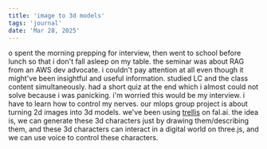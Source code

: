 ```yaml
---
title: 'image to 3d models'
tags: 'journal'
date: 'Mar 28, 2025'
---
```


o spent the morning prepping for interview, then went to school before lunch so that i don't fall asleep on my table. the seminar was about RAG from an AWS dev advocate. i couldn't pay attention at all even though it might've been insightful and useful information. studied LC and the class content simultaneously. had a short quiz at the end which i almost could not solve because i was panicking. i'm worried this would be my interview. i have to learn how to control my nerves. our mlops group project is about turning 2d images into 3d models. we've been using [trellis](https://fal.ai/models/fal-ai/trellis) on fal.ai. the idea is, we can generate these 3d characters just by drawing them/describing them, and these 3d characters can interact in a digital world on three.js, and we can use voice to control these characters.
